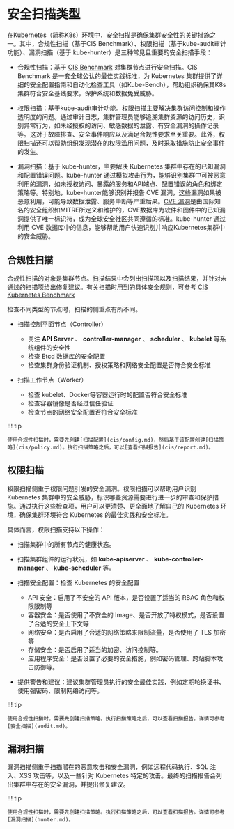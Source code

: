 # 安全扫描类型

在Kubernetes（简称K8s）环境中，安全扫描是确保集群安全性的关键措施之一。其中，合规性扫描（基于CIS Benchmark）、权限扫描（基于kube-audit审计功能）、漏洞扫描（基于 kube-hunter）是三种常见且重要的安全扫描手段：

- 合规性扫描：基于 [CIS Benchmark](https://github.com/aquasecurity/kube-bench/tree/main/cfg) 对集群节点进行安全扫描。CIS Benchmark 是一套全球公认的最佳实践标准，为 Kubernetes 集群提供了详细的安全配置指南和自动化检查工具（如Kube-Bench），帮助组织确保其K8s集群符合安全基线要求，保护系统和数据免受威胁。

- 权限扫描：基于kube-audit审计功能。权限扫描主要解决集群访问控制和操作透明度的问题。通过审计日志，集群管理员能够追溯集群资源的访问历史，识别异常行为，如未经授权的访问、敏感数据的泄露、有安全漏洞的操作记录等。这对于故障排查、安全事件响应以及满足合规性要求至关重要。此外，权限扫描还可以帮助组织发现潜在的权限滥用问题，及时采取措施防止安全事件的发生。

- 漏洞扫描：基于 kube-hunter，主要解决 Kubernetes 集群中存在的已知漏洞和配置错误问题。kube-hunter 通过模拟攻击行为，能够识别集群中可被恶意利用的漏洞，如未授权访问、暴露的服务和API端点、配置错误的角色和绑定策略等。特别地，kube-hunter能够识别并报告 CVE 漏洞，这些漏洞如果被恶意利用，可能导致数据泄露、服务中断等严重后果。[CVE 漏洞](https://www.mitre.org/)是由国际知名的安全组织如MITRE所定义和维护的，CVE数据库为软件和固件中的已知漏洞提供了唯一标识符，成为全球安全社区共同遵循的标准。kube-hunter 通过利用 CVE 数据库中的信息，能够帮助用户快速识别并响应Kubernetes集群中的安全威胁。

## 合规性扫描

合规性扫描的对象是集群节点。扫描结果中会列出扫描项以及扫描结果，并针对未通过的扫描项给出修复建议。有关扫描时用到的具体安全规则，可参考 [CIS Kubernetes Benchmark](https://www.cisecurity.org/benchmark/kubernetes)

检查不同类型的节点时，扫描的侧重点有所不同。

- 扫描控制平面节点（Controller）

    - 关注 __API Server__ 、 __controller-manager__ 、 __scheduler__ 、 __kubelet__ 等系统组件的安全性
    - 检查 Etcd 数据库的安全配置
    - 检查集群身份验证机制、授权策略和网络安全配置是否符合安全标准

- 扫描工作节点（Worker）

    - 检查 kubelet、Docker等容器运行时的配置否符合安全标准
    - 检查容器镜像是否经过信任验证
    - 检查节点的网络安全配置否符合安全标准

!!! tip

    使用合规性扫描时，需要先创建[扫描配置](cis/config.md)，然后基于该配置创建[扫描策略](cis/policy.md)。执行扫描策略之后，可以[查看扫描报告](cis/report.md)。

## 权限扫描

权限扫描侧重于权限问题引发的安全漏洞。权限扫描可以帮助用户识别 Kubernetes 集群中的安全威胁，标识哪些资源需要进行进一步的审查和保护措施。通过执行这些检查项，用户可以更清楚、更全面地了解自己的 Kubernetes 环境，确保集群环境符合 Kubernetes 的最佳实践和安全标准。

具体而言，权限扫描支持以下操作：

- 扫描集群中的所有节点的健康状态。

- 扫描集群组件的运行状况，如 __kube-apiserver__ 、 __kube-controller-manager__ 、 __kube-scheduler__ 等。

- 扫描安全配置：检查 Kubernetes 的安全配置

    - API 安全：启用了不安全的 API 版本，是否设置了适当的 RBAC 角色和权限限制等
    - 容器安全：是否使用了不安全的 Image、是否开放了特权模式，是否设置了合适的安全上下文等
    - 网络安全：是否启用了合适的网络策略来限制流量，是否使用了 TLS 加密等
    - 存储安全：是否启用了适当的加密、访问控制等。
    - 应用程序安全：是否设置了必要的安全措施，例如密码管理、跨站脚本攻击防御等。

- 提供警告和建议：建议集群管理员执行的安全最佳实践，例如定期轮换证书、使用强密码、限制网络访问等。

!!! tip

    使用合规性扫描时，需要先创建扫描策略。执行扫描策略之后，可以查看扫描报告。详情可参考[安全扫描](audit.md)。

## 漏洞扫描

漏洞扫描侧重于扫描潜在的恶意攻击和安全漏洞，例如远程代码执行、SQL 注入、XSS 攻击等，以及一些针对 Kubernetes 特定的攻击。最终的扫描报告会列出集群中存在的安全漏洞，并提出修复建议。

!!! tip

    使用合规性扫描时，需要先创建扫描策略。执行扫描策略之后，可以查看扫描报告。详情可参考[漏洞扫描](hunter.md)。
